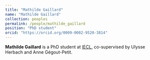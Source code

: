 ```yaml
---
title: "Mathilde Gaillard"
name: "Mathilde Gaillard"
collection: peoples
permalink: /people/mathilde_gaillard
position: "PhD student"
orcid: "https://orcid.org/0009-0002-9520-3814"
---
```


**Mathilde Gaillard** is a PhD student at [IECL](https://iecl.univ-lorraine.fr), co-supervised by Ulysse Herbach and Anne Gégout-Petit.
